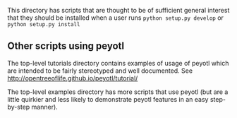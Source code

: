This directory has scripts that are thought to be of 
sufficient general interest that they should be installed
when a user runs `python setup.py develop` or `python setup.py install`


## Other scripts using peyotl 
The top-level tutorials directory contains examples of usage of peyotl
which are intended to be fairly stereotyped and 
well documented. See http://opentreeoflife.github.io/peyotl/tutorial/

The top-level examples directory has more scripts that use
peyotl (but are a little quirkier and less likely to demonstrate
peyotl features in an easy step-by-step manner).



